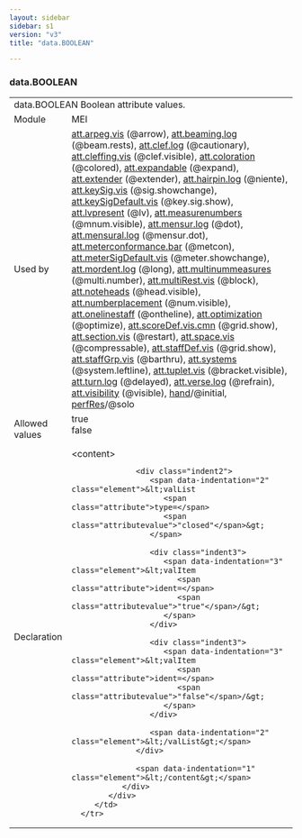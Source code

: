 ```yaml
---
layout: sidebar
sidebar: s1
version: "v3"
title: "data.BOOLEAN"

---
```


<div class="macroSpec">
   <h3 id="data.BOOLEAN">data.BOOLEAN</h3>
   <table class="wovenodd">
      <tr>
         <td colspan="2" class="wovenodd-col2">
            <span class="label">data.BOOLEAN</span> Boolean attribute values.
         </td>
      </tr>
      <tr>
         <td class="wovenodd-col1">
            <span class="label" lang="en">Module</span>
         </td>
         <td class="wovenodd-col2">MEI</td>
      </tr>
      <tr>
         <td class="wovenodd-col1">
            <span class="label" lang="en">Used by</span>
         </td>
         <td class="wovenodd-col2">
            <div class="parent">
               <a class="link_odd_classSpec" href="/{{ page.version }}/att.arpeg.vis">att.arpeg.vis</a> (@arrow), 
               <a class="link_odd_classSpec" href="/{{ page.version }}/att.beaming.log">att.beaming.log</a> (@beam.rests), 
               <a class="link_odd_classSpec" href="/{{ page.version }}/att.clef.log">att.clef.log</a> (@cautionary), 
               <a class="link_odd_classSpec" href="/{{ page.version }}/att.cleffing.vis">att.cleffing.vis</a> (@clef.visible), 
               <a class="link_odd_classSpec" href="/{{ page.version }}/att.coloration">att.coloration</a> (@colored), 
               <a class="link_odd_classSpec" href="/{{ page.version }}/att.expandable">att.expandable</a> (@expand), 
               <a class="link_odd_classSpec" href="/{{ page.version }}/att.extender">att.extender</a> (@extender), 
               <a class="link_odd_classSpec" href="/{{ page.version }}/att.hairpin.log">att.hairpin.log</a> (@niente), 
               <a class="link_odd_classSpec" href="/{{ page.version }}/att.keySig.vis">att.keySig.vis</a> (@sig.showchange), 
               <a class="link_odd_classSpec" href="/{{ page.version }}/att.keySigDefault.vis">att.keySigDefault.vis</a> (@key.sig.show), 
               <a class="link_odd_classSpec" href="/{{ page.version }}/att.lvpresent">att.lvpresent</a> (@lv), 
               <a class="link_odd_classSpec" href="/{{ page.version }}/att.measurenumbers">att.measurenumbers</a> (@mnum.visible), 
               <a class="link_odd_classSpec" href="/{{ page.version }}/att.mensur.log">att.mensur.log</a> (@dot), 
               <a class="link_odd_classSpec" href="/{{ page.version }}/att.mensural.log">att.mensural.log</a> (@mensur.dot), 
               <a class="link_odd_classSpec" href="/{{ page.version }}/att.meterconformance.bar">att.meterconformance.bar</a> (@metcon), 
               <a class="link_odd_classSpec" href="/{{ page.version }}/att.meterSigDefault.vis">att.meterSigDefault.vis</a> (@meter.showchange), 
               <a class="link_odd_classSpec" href="/{{ page.version }}/att.mordent.log">att.mordent.log</a> (@long), 
               <a class="link_odd_classSpec" href="/{{ page.version }}/att.multinummeasures">att.multinummeasures</a> (@multi.number), 
               <a class="link_odd_classSpec" href="/{{ page.version }}/att.multiRest.vis">att.multiRest.vis</a> (@block), 
               <a class="link_odd_classSpec" href="/{{ page.version }}/att.noteheads">att.noteheads</a> (@head.visible), 
               <a class="link_odd_classSpec" href="/{{ page.version }}/att.numberplacement">att.numberplacement</a> (@num.visible), 
               <a class="link_odd_classSpec" href="/{{ page.version }}/att.onelinestaff">att.onelinestaff</a> (@ontheline), 
               <a class="link_odd_classSpec" href="/{{ page.version }}/att.optimization">att.optimization</a> (@optimize), 
               <a class="link_odd_classSpec" href="/{{ page.version }}/att.scoreDef.vis.cmn">att.scoreDef.vis.cmn</a> (@grid.show), 
               <a class="link_odd_classSpec" href="/{{ page.version }}/att.section.vis">att.section.vis</a> (@restart), 
               <a class="link_odd_classSpec" href="/{{ page.version }}/att.space.vis">att.space.vis</a> (@compressable), 
               <a class="link_odd_classSpec" href="/{{ page.version }}/att.staffDef.vis">att.staffDef.vis</a> (@grid.show), 
               <a class="link_odd_classSpec" href="/{{ page.version }}/att.staffGrp.vis">att.staffGrp.vis</a> (@barthru), 
               <a class="link_odd_classSpec" href="/{{ page.version }}/att.systems">att.systems</a> (@system.leftline), 
               <a class="link_odd_classSpec" href="/{{ page.version }}/att.tuplet.vis">att.tuplet.vis</a> (@bracket.visible), 
               <a class="link_odd_classSpec" href="/{{ page.version }}/att.turn.log">att.turn.log</a> (@delayed), 
               <a class="link_odd_classSpec" href="/{{ page.version }}/att.verse.log">att.verse.log</a> (@refrain), 
               <a class="link_odd_classSpec" href="/{{ page.version }}/att.visibility">att.visibility</a> (@visible), 
               <a class="link_odd_classSpec" href="/{{ page.version }}/hand">hand</a>/@initial, 
               <a class="link_odd_classSpec" href="/{{ page.version }}/perfRes">perfRes</a>/@solo
            </div>
         </td>
      </tr>
      <tr>
         <td class="wovenodd-col1">
            <span class="label" lang="en">Allowed values</span>
         </td>
         <td class="wovenodd-col2">
            <dl>
               <dt>true</dt>
               <dd></dd>
               <dt>false</dt>
               <dd></dd>
            </dl>
         </td>
      </tr>
      <tr>
         <td class="wovenodd-col1">
            <span class="label" lang="en">Declaration</span>
         </td>
         <td class="wovenodd-col2">
            <div xml:space="preserve" class="pre">
               <div class="indent1">
                  <span data-indentation="1" class="element">&lt;content&gt;</span>
                  
                  <div class="indent2">
                     <span data-indentation="2" class="element">&lt;valList 
                        <span class="attribute">type=</span>
                        <span class="attributevalue">"closed"</span>&gt;
                     </span>
                     
                     <div class="indent3">
                        <span data-indentation="3" class="element">&lt;valItem 
                           <span class="attribute">ident=</span>
                           <span class="attributevalue">"true"</span>/&gt;
                        </span>
                     </div>
                     
                     <div class="indent3">
                        <span data-indentation="3" class="element">&lt;valItem 
                           <span class="attribute">ident=</span>
                           <span class="attributevalue">"false"</span>/&gt;
                        </span>
                     </div>
                     
                     <span data-indentation="2" class="element">&lt;/valList&gt;</span>
                  </div>
                  
                  <span data-indentation="1" class="element">&lt;/content&gt;</span>
               </div>
            </div>
         </td>
      </tr>
   </table>
</div>